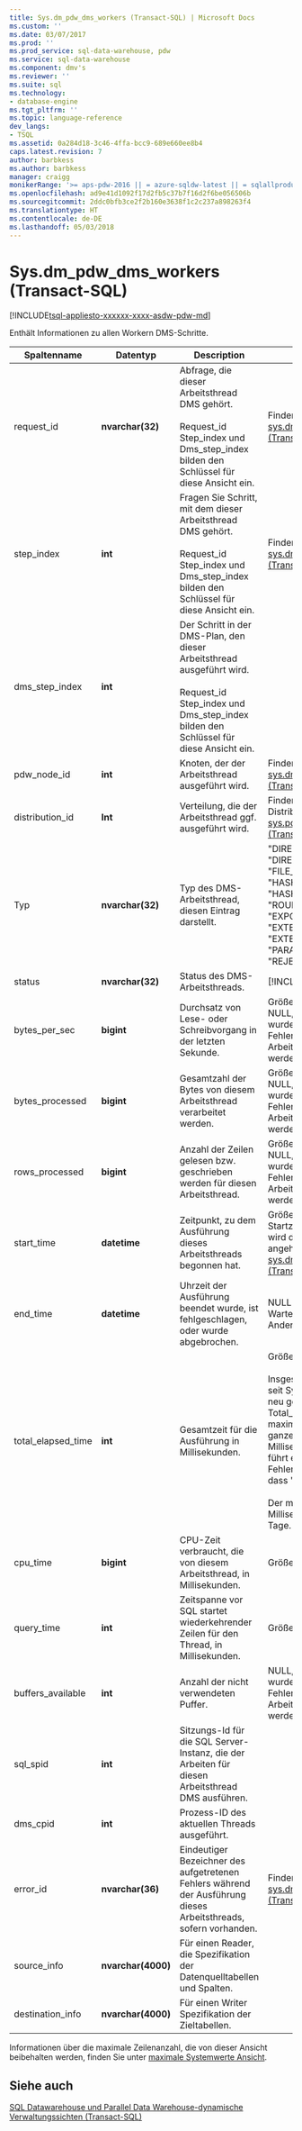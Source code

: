 ```yaml
---
title: Sys.dm_pdw_dms_workers (Transact-SQL) | Microsoft Docs
ms.custom: ''
ms.date: 03/07/2017
ms.prod: ''
ms.prod_service: sql-data-warehouse, pdw
ms.service: sql-data-warehouse
ms.component: dmv's
ms.reviewer: ''
ms.suite: sql
ms.technology:
- database-engine
ms.tgt_pltfrm: ''
ms.topic: language-reference
dev_langs:
- TSQL
ms.assetid: 0a284d18-3c46-4ffa-bcc9-689e660ee8b4
caps.latest.revision: 7
author: barbkess
ms.author: barbkess
manager: craigg
monikerRange: '>= aps-pdw-2016 || = azure-sqldw-latest || = sqlallproducts-allversions'
ms.openlocfilehash: ad9e41d1092f17d2fb5c37b7f16d2f6be056506b
ms.sourcegitcommit: 2ddc0bfb3ce2f2b160e3638f1c2c237a898263f4
ms.translationtype: HT
ms.contentlocale: de-DE
ms.lasthandoff: 05/03/2018
---
```

# <a name="sysdmpdwdmsworkers-transact-sql"></a>Sys.dm_pdw_dms_workers (Transact-SQL)
[!INCLUDE[tsql-appliesto-xxxxxx-xxxx-asdw-pdw-md](../../includes/tsql-appliesto-xxxxxx-xxxx-asdw-pdw-md.md)]

  Enthält Informationen zu allen Workern DMS-Schritte.  
  
|Spaltenname|Datentyp|Description|Bereich|  
|-----------------|---------------|-----------------|-----------|  
|request_id|**nvarchar(32)**|Abfrage, die dieser Arbeitsthread DMS gehört.<br /><br /> Request_id Step_index und Dms_step_index bilden den Schlüssel für diese Ansicht ein.|Finden Sie unter Request_id in [sys.dm_pdw_exec_requests &#40;Transact-SQL&#41;](../../relational-databases/system-dynamic-management-views/sys-dm-pdw-exec-requests-transact-sql.md).|  
|step_index|**int**|Fragen Sie Schritt, mit dem dieser Arbeitsthread DMS gehört.<br /><br /> Request_id Step_index und Dms_step_index bilden den Schlüssel für diese Ansicht ein.|Finden Sie unter Step_index in [sys.dm_pdw_request_steps &#40;Transact-SQL&#41;](../../relational-databases/system-dynamic-management-views/sys-dm-pdw-request-steps-transact-sql.md).|  
|dms_step_index|**int**|Der Schritt in der DMS-Plan, den dieser Arbeitsthread ausgeführt wird.<br /><br /> Request_id Step_index und Dms_step_index bilden den Schlüssel für diese Ansicht ein.||  
|pdw_node_id|**int**|Knoten, der der Arbeitsthread ausgeführt wird.|Finden Sie unter "node_id" in [sys.dm_pdw_nodes &#40;Transact-SQL&#41;](../../relational-databases/system-dynamic-management-views/sys-dm-pdw-nodes-transact-sql.md).|  
|distribution_id|**Int**|Verteilung, die der Arbeitsthread ggf. ausgeführt wird.|Finden Sie unter Distribution_id in [sys.pdw_distributions &#40;Transact-SQL&#41;](../../relational-databases/system-catalog-views/sys-pdw-distributions-transact-sql.md).|  
|Typ|**nvarchar(32)**|Typ des DMS-Arbeitsthread, diesen Eintrag darstellt.|"DIRECT_CONVERTER", "DIRECT_READER", "FILE_READER", "HASH_CONVERTER", "HASH_READER", "ROUNDROBIN_CONVERTER", "EXPORT_READER", "EXTERNAL_READER", "EXTERNAL_WRITER", "PARALLEL_COPY_READER", "REJECT_WRITER", "WRITER"|  
|status|**nvarchar(32)**|Status des DMS-Arbeitsthreads.|[!INCLUDE[ssInfoNA](../../includes/ssinfona-md.md)]|  
|bytes_per_sec|**bigint**|Durchsatz von Lese- oder Schreibvorgang in der letzten Sekunde.|Größer als oder gleich 0. NULL, wenn die Abfrage wurde abgebrochen oder Fehler, bevor der Arbeitsthread ausgeführt werden konnte.|  
|bytes_processed|**bigint**|Gesamtzahl der Bytes von diesem Arbeitsthread verarbeitet werden.|Größer als oder gleich 0. NULL, wenn die Abfrage wurde abgebrochen oder Fehler, bevor der Arbeitsthread ausgeführt werden konnte.|  
|rows_processed|**bigint**|Anzahl der Zeilen gelesen bzw. geschrieben werden für diesen Arbeitsthread.|Größer als oder gleich 0. NULL, wenn die Abfrage wurde abgebrochen oder Fehler, bevor der Arbeitsthread ausgeführt werden konnte.|  
|start_time|**datetime**|Zeitpunkt, zu dem Ausführung dieses Arbeitsthreads begonnen hat.|Größer als oder gleich der Startzeit des Schritts Abfrage wird dieser Arbeitsthread angehört. Finden Sie unter [sys.dm_pdw_request_steps &#40;Transact-SQL&#41;](../../relational-databases/system-dynamic-management-views/sys-dm-pdw-request-steps-transact-sql.md).|  
|end_time|**datetime**|Uhrzeit der Ausführung beendet wurde, ist fehlgeschlagen, oder wurde abgebrochen.|NULL für laufende oder in der Warteschlange Worker. Andernfalls, Start_time größer.|  
|total_elapsed_time|**int**|Gesamtzeit für die Ausführung in Millisekunden.|Größer als oder gleich 0.<br /><br /> Insgesamt verstrichene Zeit seit System gestartet oder neu gestartet. Wenn Total_elapsed_time den maximalen Wert für eine ganze Zahl (24.8 Tage in Millisekunden) überschreitet, führt es Materialisierung Fehler aufgrund einer dazu, dass "Überlauf".<br /><br /> Der maximale Wert in Millisekunden entspricht 24.8 Tage.|  
|cpu_time|**bigint**|CPU-Zeit verbraucht, die von diesem Arbeitsthread, in Millisekunden.|Größer als oder gleich 0.|  
|query_time|**int**|Zeitspanne vor SQL startet wiederkehrender Zeilen für den Thread, in Millisekunden.|Größer als oder gleich 0.|  
|buffers_available|**int**|Anzahl der nicht verwendeten Puffer.| NULL, wenn die Abfrage wurde abgebrochen oder Fehler, bevor der Arbeitsthread ausgeführt werden konnte.|  
|sql_spid|**int**|Sitzungs-Id für die SQL Server-Instanz, die der Arbeiten für diesen Arbeitsthread DMS ausführen.||  
|dms_cpid|**int**|Prozess-ID des aktuellen Threads ausgeführt.||  
|error_id|**nvarchar(36)**|Eindeutiger Bezeichner des aufgetretenen Fehlers während der Ausführung dieses Arbeitsthreads, sofern vorhanden.|Finden Sie unter Fehler-ID in [sys.dm_pdw_request_steps &#40;Transact-SQL&#41;](../../relational-databases/system-dynamic-management-views/sys-dm-pdw-request-steps-transact-sql.md).|  
|source_info|**nvarchar(4000)**|Für einen Reader, die Spezifikation der Datenquelltabellen und Spalten.||  
|destination_info|**nvarchar(4000)**|Für einen Writer Spezifikation der Zieltabellen.||  
  
 Informationen über die maximale Zeilenanzahl, die von dieser Ansicht beibehalten werden, finden Sie unter [maximale Systemwerte Ansicht](http://msdn.microsoft.com/en-us/5243f018-2713-45e3-9b61-39b2a57401b9).  
  
## <a name="see-also"></a>Siehe auch  
 [SQL Datawarehouse und Parallel Data Warehouse-dynamische Verwaltungssichten &#40;Transact-SQL&#41;](../../relational-databases/system-dynamic-management-views/sql-and-parallel-data-warehouse-dynamic-management-views.md)  
  
  
